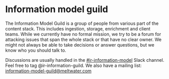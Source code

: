 # Information model guild

The Information Model Guild is a group of people from various part of the content stack.
This includes ingestion, storage, enrichment and client teams. While we currently have
no formal mission, we try to be a forum for attacking issues that span the whole stack
or that have no clear owner. We might not always be able to take decisions or answer
questions, but we know who you should talk to.

Discussions are usually handled in the [#ir-information-model](https://meltwater.slack.com/archives/C01MTH6QM55)
Slack channel. Feel free to tag @ir-information-guild. We also have a mailing list: information-model-guild@meltwater.com
